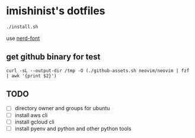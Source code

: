 # imishinist's dotfiles

```bash
./install.sh
```

use [nerd-font](https://www.nerdfonts.com/font-downloads)

## get github binary for test

```bash:example
curl -sL --output-dir /tmp -O (./github-assets.sh neovim/neovim | fzf | awk '{print $2}')
```

## TODO

- [ ] directory owner and groups for ubuntu
- [ ] install aws cli
- [ ] install gcloud cli
- [ ] install pyenv and python and other python tools
